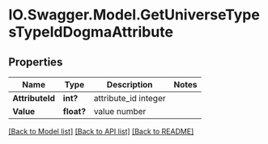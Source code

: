 # IO.Swagger.Model.GetUniverseTypesTypeIdDogmaAttribute
## Properties

Name | Type | Description | Notes
------------ | ------------- | ------------- | -------------
**AttributeId** | **int?** | attribute_id integer | 
**Value** | **float?** | value number | 

[[Back to Model list]](../README.md#documentation-for-models) [[Back to API list]](../README.md#documentation-for-api-endpoints) [[Back to README]](../README.md)

